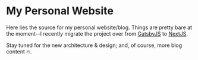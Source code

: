 My Personal Website
===

Here lies the source for my personal website/blog.  Things are pretty bare at
the moment--I recently migrate the project over from [GatsbyJS](https://www.gatsbyjs.com/) to [NextJS](https://nextjs.org/).

Stay tuned for the new architecture & design; and, of course, more blog content
:fire:.
